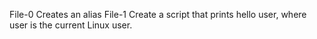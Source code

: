 File-0 Creates an alias
File-1 Create a script that prints hello user, where user is the current Linux user.

